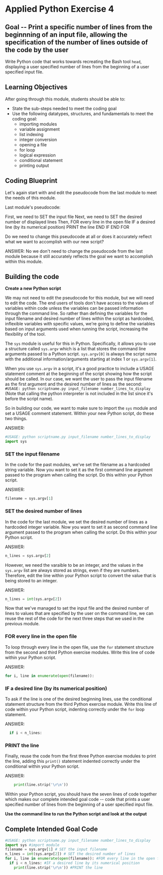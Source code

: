 

# Applied Python Exercise 4

## Goal -- Print a specific number of lines from the beginnning of an input file, allowing the specification of the number of lines outside of the code by the user

Write Python code that works towards recreating the Bash tool `head`, displaying a user specified number of lines from the beginning of a user specified input file.

## Learning Objectives

After going through this module, students should be able to:

* State the sub-steps needed to meet the coding goal
* Use the following datatypes, structures, and fundamentals to meet the coding goal:
  * importing modules
  * variable assignment
  * list indexing
  * integer conversion
  * opening a file
  * for loop
  * logical expression
  * conditional statement
  * printing output

## Coding Blueprint

Let's again start with and edit the pseudocode from the last module to meet the needs of this module.

Last module's pseudocode:

First, we need to SET the input file
Next, we need to SET the desired number of displayed lines
Then, FOR every line in the open file
  IF a desired line (by its numerical position)
    PRINT the line
  END IF
END FOR

Do we need to change this pseudocode at all or does it accurately reflect what we want to accomplish with our new script? 

ANSWER: No we don't need to change the pseudocode from the last module because it still accurately reflects the goal we want to accomplish within this module. 

## Building the code

**Create a new Python script**

We may not need to edit the pseudocode for this module, but we will need to edit the code. The end users of tools don't have access to the values of variables within code unless the variables can be passed information through the command line. So rather than defining the variables for the input filename and desired number of lines within the script as hardcoded, inflexible variables with specific values, we're going to define the variables based on input arguments used when running the script, increasing the flexibility of the tool.

The `sys` module is useful for this in Python. Specifically, it allows you to use a structure called `sys.argv` which is a list that stores the command line arguments passed to a Python script. `sys.argv[0]` is always the script name with the additional information/arguments starting at index 1 or `sys.argv[1]`. 

When you use `sys.argv` in a script, it's a good practice to include a USAGE statement comment at the beginning of the script showing how the script should be called. In our case, we want the user to pass the input filename as the first argument and the desired number of lines as the second: `#USAGE: python scriptname.py input_filename number_lines_to_display` (Note that calling the python interpreter is not included in the list since it's before the script name).

So in building our code, we want to make sure to import the `sys` module and set a USAGE comment statement. Within your new Python script, do these two things.

ANSWER:

```python
#USAGE: python scriptname.py input_filename number_lines_to_display
import sys
```

### SET the input filename

In the code for the past modules, we've set the filename as a hardcoded string variable. Now you want to set it as the first command line argument passed to the program when calling the script. Do this within your Python script.

ANSWER:

```python
filename = sys.argv[1]
```

### SET the desired number of lines

In the code for the last module, we set the desired number of lines as a hardcoded integer variable. Now you want to set it as second command line argument passed to the program when calling the script. Do this within your Python script.

ANSWER:

```python
n_lines = sys.argv[2]
```

However, we need the varaible to be an integer, and the values in the `sys.argv` list are always stored as strings, even if they are numbers. Therefore, edit the line within your Python script to convert the value that is being stored to an integer.

ANSWER:

```python
n_lines = int(sys.argv[2])
```

Now that we've managed to set the input file and the desired number of lines to values that are specified by the user on the command line, we can reuse the rest of the code for the next three steps that we used in the previous module. 

### FOR every line in the open file

To loop through every line in the open file, use the `for` statement structure from the second and third Python exercise modules. Write this line of code within your Python script.

ANSWER:

```python
for i, line in enumerate(open(filename)):
```

### IF a desired line (by its numerical position)

To ask if the line is one of the desired beginning lines, use the conditional statement structure from the third Python exercise module. Write this line of code within your Python script, indenting correctly under the `for` loop statement.

ANSWER:

```python
  if i < n_lines:
```

### PRINT the line

Finally, reuse the code from the first three Python exercise modules to print the line, adding this `print()` statement indented correctly under the conditional within your Python script.

ANSWER:

```python
    print(line.strip('\r\n'))
```

Within your Python script, you should have the seven lines of code together which makes our complete intended goal code -- code that prints a user specified number of lines from the beginning of a user specified input file.

**Use the command line to run the Python script and look at the output**

## Complete Intended Goal Code

```python
#USAGE: python scriptname.py input_filename number_lines_to_display
import sys #import module
filename = sys.argv[1] # SET the input filename
n_lines = int(sys.argv[2]) # SET the desired number of lines
for i, line in enumerate(open(filename)): #FOR every line in the open file
  if i < n_lines: #IF a desired line by its numerical position
    print(line.strip('\r\n')) #PRINT the line
```
